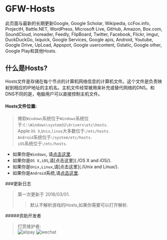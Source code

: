# GFW-Hosts
此页面与最新的长期更新Google, Google Scholar, Wikipedia, ccFox.info, ProjectH, Battle.NET, WordPress, Microsoft Live, GitHub, Amazon, Box.com, SoundCloud, inoreader, Feedly, FlipBoard, Twitter, Facebook, Flickr, imgur, DuckDuckGo, Ixquick, Google Services, Google apis, Android, Youtube, Google Drive, UpLoad, Appspot, Google usercontent, Gstatic, Google other, Google Play和其他Hosts.
## 什么是Hosts?
Hosts文件是存储在每个节点的计算机网络信息的计算机文件。这个文件是负责映射到相应的IP地址的主机名。主机文件经常被用来补充或替代网络的DNS。和DNS不同的是，电脑用户可以直接控制主机文件。
#### Hosts文件位置:
 >微软`Windows`系统位于`Windows`系统位于:`C:\Windows\system32\drivers\etc\hosts`.<br>
 >Apple `OS X`,`Unix`,`linux`大多数位于:`/etc/hosts`.<br>
 >`Android`系统位于:`/system/etc/hosts`.<br>
 >`iOS`系统位于:`/etc/hosts`.<br>
 
 * 如果你是`Windows`, 请[点击这里](./Windows/).
 * 如果你是`OS X,iOS`,请[点击这里](./OS X and iOS/).
 * 如果你是`Unix,Linux`,请[点击这里](./Unix and Linux/).
 * 如果你是`Android`系统,请[点击这里](./Android/).

###更新日志
>第一次更新于 2016/03/01.
>>默认不解析游戏的Hosts,如果你需要可以打开解析.
>>
 
#####资助开发者
>打赏维护者:<br>
![alipay](http://images.devsoft.cn/alipay.png "用支付宝支付")
![wechat](http://images.devsoft.cn/wechat.png "用微信支付")
